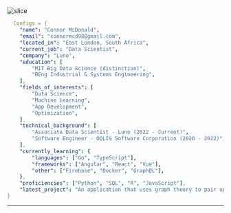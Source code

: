 ## <a id="slice">
![slice](https://capsule-render.vercel.app/api?type=waving&height=200&color=timeGradient&text=Hi%20%20there!&fontSize=70&desc=Welcome%20to%20my%20GitHub%20profile&fontAlign=30&descAlign=50&descAlignY=53&fontAlignY=30&animation=scaleIn)
  
```yaml
  Configs = {
    "name": "Connor McDonald",
    "email": "connormcd98@gmail.com",
    "located_in": "East London, South Africa",
    "current_job": "Data Scientist",
    "company": "Luno",
    "education": [
        "MIT Big Data Science (distinction)",
        "BEng Industrial & Systems Engineering",
    ],
    "fields_of_interests": [
        "Data Science",
        "Machine Learning",
        "App Development",
        "Optimization",
    ],
    "technical_background": [
        "Associate Data Scientist - Luno (2022 - Current)",
        "Software Engineer - OQLIS Software Corporation (2020 - 2022)",
    ],
    "currently_learning": {
        "languages": ["Go", "TypeScript"],
        "frameworks": ["Angular", "React", "Vue"],
        "other": ["Firebase", "Docker", "GraphQL"],
    },
    "proficiencies": ["Python", "SQL", "R", "JavaScript"],
    "latest_project": "An application that uses graph theory to pair up intern doctors who would like to swap locations with each other. The app successfully helped a number of doctors move to locations closer to friends and family in the 2023 allocation round. The business logic of the app is built in Python, and I am looking to rebuild it in Go to make it more efficient.",
}

```

---
